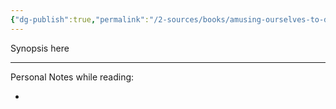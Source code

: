 ```yaml
---
{"dg-publish":true,"permalink":"/2-sources/books/amusing-ourselves-to-death-public-discourse-in-the-age-of-show-business-by-neil-postman/","title":"Amusing Ourselves to Death: Public Discourse in the Age of Show Business","created":"2025-08-26T16:17:52.888+10:00","updated":"2025-09-12T18:03:21.146+10:00"}
---
```


Synopsis here



-----
Personal Notes while reading:

-